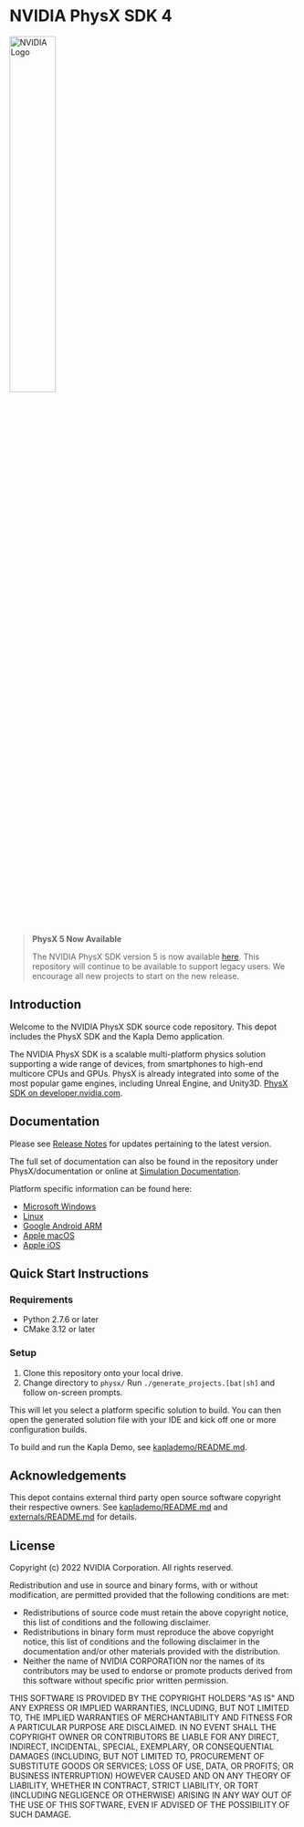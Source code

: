 # NVIDIA PhysX SDK 4

<!-- markdownlint-disable MD033 -->
<!--suppress CheckImageSize -->
<img alt="NVIDIA Logo" src="./physx/documentation/PhysXGuide/_static/images/nvidia_logo.png" width="40%"/>

> **PhysX 5 Now Available**
>
> The NVIDIA PhysX SDK version 5 is now available [here](https://github.com/NVIDIA-Omniverse/PhysX).
> This repository will continue to be available to support legacy users. We encourage all new projects to start on the new release.

## Introduction

Welcome to the NVIDIA PhysX SDK source code repository. This depot includes the PhysX SDK and the Kapla Demo application.

The NVIDIA PhysX SDK is a scalable multi-platform physics solution supporting a wide range of devices, from smartphones to high-end multicore CPUs and GPUs. PhysX is already integrated into some of the most popular game engines, including Unreal Engine, and Unity3D. [PhysX SDK on developer.nvidia.com](https://developer.nvidia.com/physx-sdk).

## Documentation

Please see [Release Notes](https://gameworksdocs.nvidia.com/PhysX/4.1/release_notes.html) for updates pertaining to the latest version.

The full set of documentation can also be found in the repository under PhysX/documentation or online at [Simulation Documentation](https://gameworksdocs.nvidia.com/simulation.html).

Platform specific information can be found here:

- [Microsoft Windows](https://gameworksdocs.nvidia.com/PhysX/4.1/documentation/platformreadme/windows/readme_windows.html)
- [Linux](https://gameworksdocs.nvidia.com/PhysX/4.1/documentation/platformreadme/linux/readme_linux.html)
- [Google Android ARM](https://gameworksdocs.nvidia.com/PhysX/4.1/documentation/platformreadme/android/readme_android.html)
- [Apple macOS](https://gameworksdocs.nvidia.com/PhysX/4.1/documentation/platformreadme/mac/readme_mac.html)
- [Apple iOS](https://gameworksdocs.nvidia.com/PhysX/4.1/documentation/platformreadme/ios/readme_ios.html)

## Quick Start Instructions

### Requirements

- Python 2.7.6 or later
- CMake 3.12 or later

### Setup

1. Clone this repository onto your local drive.
2. Change directory to `physx/`
   Run `./generate_projects.[bat|sh]` and follow on-screen prompts.

This will let you select a platform specific solution to build. You can then open the generated solution file with your IDE and kick off one or more configuration builds.

To build and run the Kapla Demo, see [kaplademo/README.md](kaplademo/README.md).

## Acknowledgements

This depot contains external third party open source software copyright their respective owners. See [kaplademo/README.md](kaplademo/README.md) and [externals/README.md](externals/README.md) for details.

## License

Copyright (c) 2022 NVIDIA Corporation. All rights reserved.

Redistribution and use in source and binary forms, with or without
modification, are permitted provided that the following conditions
are met:

- Redistributions of source code must retain the above copyright
  notice, this list of conditions and the following disclaimer.
- Redistributions in binary form must reproduce the above copyright
  notice, this list of conditions and the following disclaimer in the
  documentation and/or other materials provided with the distribution.
- Neither the name of NVIDIA CORPORATION nor the names of its
  contributors may be used to endorse or promote products derived
  from this software without specific prior written permission.

THIS SOFTWARE IS PROVIDED BY THE COPYRIGHT HOLDERS "AS IS" AND ANY
EXPRESS OR IMPLIED WARRANTIES, INCLUDING, BUT NOT LIMITED TO, THE
IMPLIED WARRANTIES OF MERCHANTABILITY AND FITNESS FOR A PARTICULAR
PURPOSE ARE DISCLAIMED. IN NO EVENT SHALL THE COPYRIGHT OWNER OR
CONTRIBUTORS BE LIABLE FOR ANY DIRECT, INDIRECT, INCIDENTAL, SPECIAL,
EXEMPLARY, OR CONSEQUENTIAL DAMAGES (INCLUDING, BUT NOT LIMITED TO,
PROCUREMENT OF SUBSTITUTE GOODS OR SERVICES; LOSS OF USE, DATA, OR
PROFITS; OR BUSINESS INTERRUPTION) HOWEVER CAUSED AND ON ANY THEORY
OF LIABILITY, WHETHER IN CONTRACT, STRICT LIABILITY, OR TORT
(INCLUDING NEGLIGENCE OR OTHERWISE) ARISING IN ANY WAY OUT OF THE USE
OF THIS SOFTWARE, EVEN IF ADVISED OF THE POSSIBILITY OF SUCH DAMAGE.
